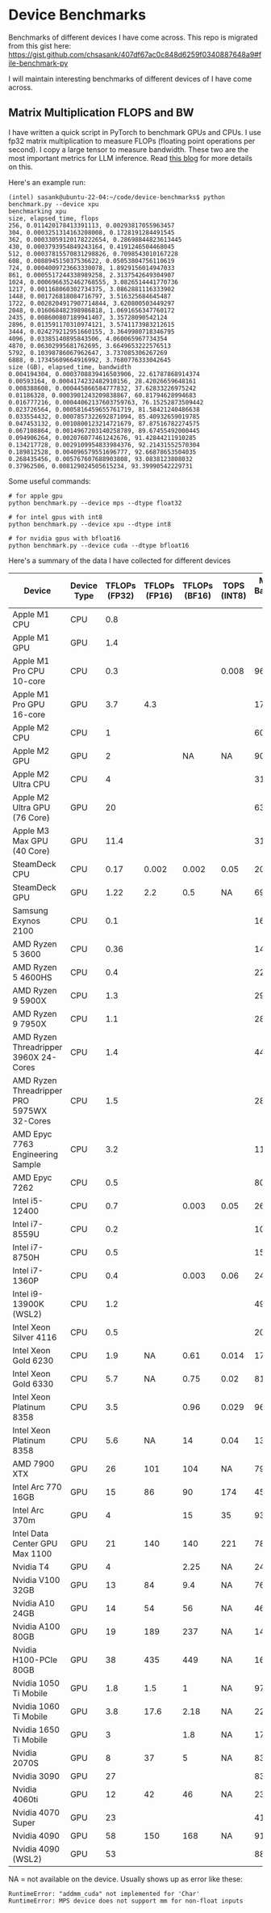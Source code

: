 # Device Benchmarks

Benchmarks of different devices I have come across. This repo is migrated from this gist here: https://gist.github.com/chsasank/407df67ac0c848d6259f0340887648a9#file-benchmark-py

I will maintain interesting benchmarks of different devices of I have come across.

## Matrix Multiplication FLOPS and BW

I have written a quick script in PyTorch to benchmark GPUs and CPUs. I use fp32 matrix multiplication to measure FLOPs (floating point operations per second). I copy a large tensor to measure bandwidth. These two are the most important metrics for LLM inference. Read [this blog](https://chsasank.com/llm-system-design.html) for more details on this.


Here's an example run:

```
(intel) sasank@ubuntu-22-04:~/code/device-benchmarks$ python benchmark.py --device xpu
benchmarking xpu
size, elapsed_time, flops
256, 0.011420178413391113, 0.00293817055963457
304, 0.0003251314163208008, 0.1728191284491545
362, 0.00033059120178222654, 0.28698844823613445
430, 0.0003793954849243164, 0.4191246504468045
512, 0.00037815570831298826, 0.7098543010167228
608, 0.008894515037536622, 0.05053804756110619
724, 0.0004009723663330078, 1.8929156014947033
861, 0.0005517244338989258, 2.3137542649304907
1024, 0.0006966352462768555, 3.0826514441770736
1217, 0.001168060302734375, 3.0862881116333902
1448, 0.001726818084716797, 3.516325684645487
1722, 0.0028204917907714844, 3.620800503449297
2048, 0.016068482398986818, 1.0691656347760172
2435, 0.008600807189941407, 3.35728090542124
2896, 0.013591170310974121, 3.5741173983212615
3444, 0.024279212951660155, 3.3649980718346795
4096, 0.03385140895843506, 4.060065967734354
4870, 0.06302995681762695, 3.6649653222576513
5792, 0.10398786067962647, 3.737085306267269
6888, 0.17345609664916992, 3.7680776333042645
size (GB), elapsed_time, bandwidth
0.004194304, 0.0003708839416503906, 22.61787868914374
0.00593164, 0.0004174232482910156, 28.42026659648161
0.008388608, 0.000445866584777832, 37.62833226975242
0.01186328, 0.0003901243209838867, 60.81794628994683
0.016777216, 0.00044062137603759763, 76.15252873509442
0.023726564, 0.0005816459655761719, 81.58421240486638
0.033554432, 0.0007857322692871094, 85.40932659019785
0.047453132, 0.0010800123214721679, 87.87516782274575
0.067108864, 0.0014967203140258789, 89.67455492000445
0.094906264, 0.002076077461242676, 91.42844211910285
0.134217728, 0.0029109954833984376, 92.21431552570304
0.189812528, 0.004096579551696777, 92.66878653504035
0.268435456, 0.005767607688903808, 93.0838123808032
0.37962506, 0.008129024505615234, 93.39990542229731

```

Some useful commands:

```
# for apple gpu
python benchmark.py --device mps --dtype float32

# for intel gpus with int8
python benchmark.py --device xpu --dtype int8

# for nvidia gpus with bfloat16
python benchmark.py --device cuda --dtype bfloat16
```


Here's a summary of the data I have collected for different devices

| Device | Device Type | TFLOPs (FP32) | TFLOPs (FP16)| TFLOPs (BF16) | TOPS (INT8) | Memory Bandwidth (GB/s) |
|---|---|---|---|---|---|---|
| Apple M1 CPU | CPU | 0.8 |  |  |  |  | 46 |
| Apple M1 GPU | GPU | 1.4 |  |  |  |  | 56 |
| Apple M1 Pro CPU 10-core | CPU | 0.3 |  |  | 0.008  | 96 |
| Apple M1 Pro GPU 16-core | GPU | 3.7 | 4.3 |  |  | 176 |
| Apple M2 CPU | CPU | 1 |    ||  | 60 |
| Apple M2 GPU | GPU | 2 |  | NA | NA | 90 |
| Apple M2 Ultra CPU | CPU | 4 |  |  |  | 311 |
| Apple M2 Ultra GPU (76 Core) | GPU | 20 |  |  |  | 636 |
| Apple M3 Max GPU (40 Core) | GPU | 11.4 |  |  |  | 318 |
| SteamDeck CPU | CPU | 0.17 | 0.002 | 0.002 | 0.05 | 20 |
| SteamDeck GPU | GPU | 1.22 | 2.2 | 0.5 | NA | 69 |
| Samsung Exynos 2100 | CPU | 0.1 |  |  |  | 16 |
| AMD Ryzen 5 3600 | CPU | 0.36 |  |  |  | 14 |
| AMD Ryzen 5 4600HS | CPU | 0.4 |  |  |  | 22 |
| AMD Ryzen 9 5900X | CPU | 1.3 |  |  |  | 29 |
| AMD Ryzen 9 7950X | CPU | 1.1 |  |  |  | 28 |
| AMD Ryzen Threadripper 3960X 24-Cores | CPU | 1.4 |  |  |  | 44 |
| AMD Ryzen Threadripper PRO 5975WX 32-Cores | CPU | 1.5 |  |  |  | 28 |
| AMD Epyc 7763 Engineering Sample | CPU | 3.2 |  |  |  | 115 |
| AMD Epyc 7262 | CPU | 0.5 |  |  |  | 80 |
| Intel i5-12400 | CPU | 0.7 |  | 0.003 | 0.05 | 26 |
| Intel i7-8559U | CPU | 0.2 |  |  |  | 10 |
| Intel i7-8750H | CPU | 0.5 |  |  |  | 15 |
| Intel i7-1360P | CPU | 0.4 |  | 0.003 | 0.06 | 24 |
| Intel i9-13900K (WSL2) | CPU | 1.2 |  |  |  | 49 |
| Intel Xeon Silver 4116 | CPU | 0.5 |  |  |  | 20 |
| Intel Xeon Gold 6230 | CPU | 1.9 | NA | 0.61 | 0.014 | 17.5 |
| Intel Xeon Gold 6330 | CPU | 5.7 | NA | 0.75 | 0.02 | 81 |
| Intel Xeon Platinum 8358 | CPU | 3.5 |  | 0.96 | 0.029  | 96 |
| Intel Xeon Platinum 8358 | CPU | 5.6 | NA | 14 | 0.04 | 137 |
| AMD 7900 XTX | GPU | 26 | 101 | 104 | NA | 792 |
| Intel Arc 770 16GB | GPU | 15 | 86 | 90 | 174 | 452 |
| Intel Arc 370m | GPU | 4 |  | 15 | 35 | 93 |
| Intel Data Center GPU Max 1100 | GPU | 21 | 140 | 140 | 221 | 781 |
| Nvidia T4 | GPU | 4 |  | 2.25 | NA | 240 |
| Nvidia V100 32GB | GPU | 13 | 84 | 9.4 | NA  | 766 |
| Nvidia A10 24GB | GPU | 14 | 54 | 56 | NA | 469 |
| Nvidia A100 80GB | GPU | 19 | 189 | 237 | NA | 1490 |
| Nvidia H100-PCIe 80GB | GPU | 38 | 435 | 449 | NA  | 1630 |
| Nvidia 1050 Ti Mobile | GPU | 1.8 |1.5  | 1 | NA | 97 |
| Nvidia 1060 Ti Mobile | GPU | 3.8 | 17.6  | 2.18 | NA | 222 |
| Nvidia 1650 Ti Mobile | GPU | 3 |  | 1.8 | NA | 172 |
| Nvidia 2070S | GPU | 8 | 37 | 5 | NA | 831 |
| Nvidia 3090 | GPU | 27 |  |  |  | 831 |
| Nvidia 4060ti | GPU | 12 | 42 | 46 | NA | 234 |
| Nvidia 4070 Super | GPU | 23 |  |  |  | 411 |
| Nvidia 4090 | GPU | 58 | 150 | 168 | NA | 912 |
| Nvidia 4090 (WSL2) | GPU | 53 |  |  |  | 885 |


NA = not available on the device. Usually shows up as error like these:

```
RuntimeError: "addmm_cuda" not implemented for 'Char'
RuntimeError: MPS device does not support mm for non-float inputs
```
